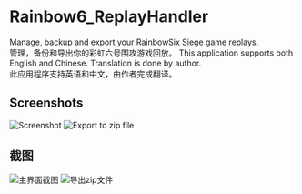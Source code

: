 # Rainbow6_ReplayHandler  
Manage, backup and export your RainbowSix Siege game replays.  
管理，备份和导出你的彩虹六号围攻游戏回放。
This application supports both English and Chinese. Translation is done by author.  
此应用程序支持英语和中文，由作者完成翻译。

## Screenshots
![Screenshot](https://user-images.githubusercontent.com/59414439/214329190-ed561b05-156e-408b-8a00-080029779c59.png)
![Export to zip file](https://user-images.githubusercontent.com/59414439/214329239-f88c66a3-5793-4157-9ffe-c2d6eba49b72.png)

## 截图  
![主界面截图](https://user-images.githubusercontent.com/59414439/214330053-161a94ff-2845-42d8-8917-ab9ccccded63.png)
![导出zip文件](https://user-images.githubusercontent.com/59414439/214330203-f2c67072-2a38-4787-8d6c-c7f25d2458e8.png)

